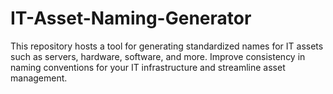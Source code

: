 # IT-Asset-Naming-Generator
This repository hosts a tool for generating standardized names for IT assets such as servers, hardware, software, and more. Improve consistency in naming conventions for your IT infrastructure and streamline asset management.
